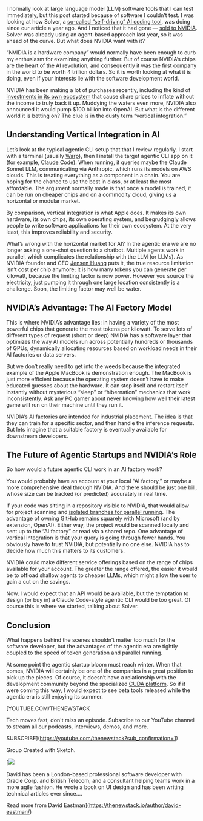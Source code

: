 I normally look at large language model (LLM) software tools that I can test immediately, but this post started because of software I couldn’t test. I was looking at how Solver, a [so-called “self-driving” AI coding tool](https://thenewstack.io/self-driving-software-solver-launches-autonomous-ai-coder/), was doing since our article a year ago. And I noticed that it had gone — [sold to NVIDIA](https://techstartups.com/2025/09/03/nvidia-acquires-ai-coding-startup-solver-amid-growing-ai-investment-spree/). Solver was already using an agent-based approach last year, so it was ahead of the curve. But what does NVIDIA want with it?

“NVIDIA is a hardware company” would normally have been enough to curb my enthusiasm for examining anything further. But of course NVIDIA’s chips are the heart of the AI revolution, and consequently it was the first company in the world to be worth 4 trillion dollars. So it is worth looking at what it is doing, even if your interests lie with the software development world.

NVIDIA has been making a lot of purchases recently, including the kind of [investments in its own ecosystem](https://thenewstack.io/how-solid-is-ed-zitrons-case-against-generative-ai/) that cause share prices to inflate without the income to truly back it up. Muddying the waters even more, NVIDIA also announced it would pump $100 billion into OpenAI. But what is the different world it is betting on? The clue is in the dusty term “vertical integration.”

## Understanding Vertical Integration in AI

Let’s look at the typical agentic CLI setup that that I review regularly. I start with a terminal (usually [Warp](https://thenewstack.io/warp-goes-agentic-a-developer-walk-through-of-warp-2-0/)), then I install the target agentic CLI app on it (for example, [Claude Code](https://thenewstack.io/claude-opus-4-with-claude-code-a-developer-walkthrough/)). When running, it queries maybe the Claude Sonnet LLM, communicating via Anthropic, which runs its models on AWS clouds. This is treating everything as a component in a chain. You are hoping for the chance to use the best in class, or at least the most affordable. The argument normally made is that once a model is trained, it can be run on cheaper chips and on a commodity cloud, giving us a horizontal or modular market.

By comparison, vertical integration is what Apple does. It makes its own hardware, its own chips, its own operating system, and begrudgingly allows people to write software applications for their own ecosystem. At the very least, this improves reliability and security.

What’s wrong with the horizontal market for AI? In the agentic era we are no longer asking a one-shot question to a chatbot. Multiple agents work in parallel, which complicates the relationship with the LLM (or LLMs). As NVIDIA founder and CEO [Jensen Huang](https://www.linkedin.com/in/jenhsunhuang/) puts it, the true resource limitation isn’t cost per chip anymore; it is how many tokens you can generate per kilowatt, because the limiting factor is now power. However you source the electricity, just pumping it through one large location consistently is a challenge. Soon, the limiting factor may well be water.

## NVIDIA’s Advantage: The AI Factory Model

This is where NVIDIA’s advantage lies: in having a variety of the most powerful chips that generate the most tokens per kilowatt. To serve lots of different types of request (short or deep) NVIDIA has a software layer that optimizes the way AI models run across potentially hundreds or thousands of GPUs, dynamically allocating resources based on workload needs in their AI factories or data servers.

But we don’t really need to get into the weeds because the integrated example of the Apple MacBook is demonstration enough. The MacBook is just more efficient because the operating system doesn’t have to make educated guesses about the hardware. It can stop itself and restart itself instantly without mysterious “sleep” or “hibernation” mechanics that work inconsistently. Ask any PC gamer about never knowing how well their latest game will run on their machine until they run it.

NVIDIA’s AI factories are intended for industrial placement. The idea is that they can train for a specific sector, and then handle the inference requests. But lets imagine that a suitable factory is eventually available for downstream developers.

## The Future of Agentic Startups and NVIDIA’s Role

So how would a future agentic CLI work in an AI factory work?

You would probably have an account at your local “AI factory,” or maybe a more comprehensive deal through NVIDIA. And there should be just one bill, whose size can be tracked (or predicted) accurately in real time.

If your code was sitting in a repository visible to NVIDIA, that would allow for project scanning and [isolated branches for parallel running](https://thenewstack.io/a-hands-on-review-of-conductor-an-ai-parallel-runner-app/). The advantage of owning GitHub remains squarely with Microsoft (and by extension, OpenAI). Either way, the project would be scanned locally and sent up to the “AI factory” or read via a shared repo. One advantage of vertical integration is that your query is going through fewer hands. You obviously have to trust NVIDIA, but potentially no one else. NVIDIA has to decide how much this matters to its customers.

NVIDIA could make different service offerings based on the range of chips available for your account. The greater the range offered, the easier it would be to offload shallow agents to cheaper LLMs, which might allow the user to gain a cut on the savings.

Now, I would expect that an API would be available, but the temptation to design (or buy in) a Claude Code-style agentic CLI would be too great. Of course this is where we started, talking about Solver.

## Conclusion

What happens behind the scenes shouldn’t matter too much for the software developer, but the advantages of the agentic era are tightly coupled to the speed of token generation and parallel running.

At some point the agentic startup bloom must reach winter. When that comes, NVIDIA will certainly be one of the companies in a great position to pick up the pieces. Of course, it doesn’t have a relationship with the development community beyond the specialized [CUDA platform](https://developer.nvidia.com/cuda-toolkit). So if it were coming this way, I would expect to see beta tools released while the agentic era is still enjoying its summer.

[YOUTUBE.COM/THENEWSTACK

Tech moves fast, don't miss an episode. Subscribe to our YouTube
channel to stream all our podcasts, interviews, demos, and more.

SUBSCRIBE](https://youtube.com/thenewstack?sub_confirmation=1)

Group
Created with Sketch.

[![](https://cdn.thenewstack.io/media/2022/09/2e2ac7a2-cropped-a46bbf33-photo.png)

David has been a London-based professional software developer with Oracle Corp. and British Telecom, and a consultant helping teams work in a more agile fashion. He wrote a book on UI design and has been writing technical articles ever since....

Read more from David Eastman](https://thenewstack.io/author/david-eastman/)